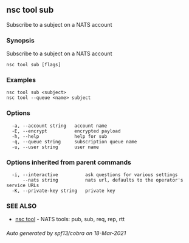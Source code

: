 ## nsc tool sub

Subscribe to a subject on a NATS account

### Synopsis

Subscribe to a subject on a NATS account

```
nsc tool sub [flags]
```

### Examples

```
nsc tool sub <subject>
nsc tool --queue <name> subject
```

### Options

```
  -a, --account string   account name
  -E, --encrypt          encrypted payload
  -h, --help             help for sub
  -q, --queue string     subscription queue name
  -u, --user string      user name
```

### Options inherited from parent commands

```
  -i, --interactive          ask questions for various settings
      --nats string          nats url, defaults to the operator's service URLs
  -K, --private-key string   private key
```

### SEE ALSO

* [nsc tool](nsc_tool.md)	 - NATS tools: pub, sub, req, rep, rtt

###### Auto generated by spf13/cobra on 18-Mar-2021
